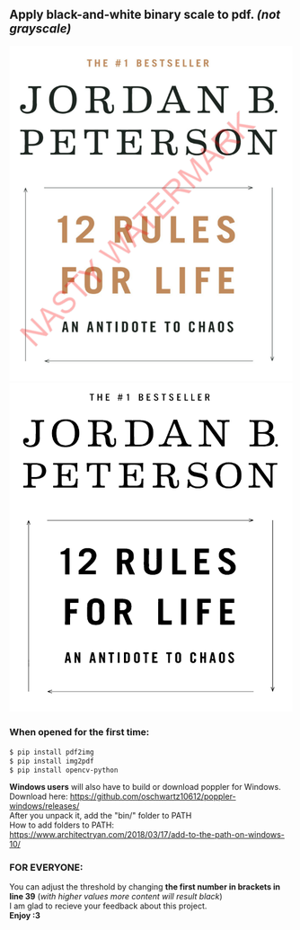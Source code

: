 ## Apply black-and-white binary scale to pdf. *(not grayscale)* <br>

![Before.png](images/sample-before.png "Before")
![After.png](images/sample-after.png "After")

### When opened for the first time:<br>
    $ pip install pdf2img  
    $ pip install img2pdf  
    $ pip install opencv-python  

**Windows users** will also have to build or download poppler for Windows.<br>
Download here: https://github.com/oschwartz10612/poppler-windows/releases/<br>
After you unpack it, add the "bin/" folder to PATH<br>
How to add folders to PATH: https://www.architectryan.com/2018/03/17/add-to-the-path-on-windows-10/<br>

### FOR EVERYONE:<br>
You can adjust the threshold by changing **the first number in brackets in line 39** (*with higher values more content will result black*)<br>
I am glad to recieve your feedback about this project.<br>
**Enjoy :3**
